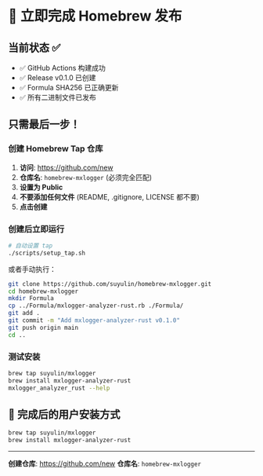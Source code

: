 # 🚀 立即完成 Homebrew 发布

## 当前状态 ✅
- ✅ GitHub Actions 构建成功
- ✅ Release v0.1.0 已创建  
- ✅ Formula SHA256 已正确更新
- ✅ 所有二进制文件已发布

## 只需最后一步！

### 创建 Homebrew Tap 仓库

1. **访问**: https://github.com/new
2. **仓库名**: `homebrew-mxlogger` (必须完全匹配)
3. **设置为 Public**
4. **不要添加任何文件** (README, .gitignore, LICENSE 都不要)
5. **点击创建**

### 创建后立即运行

```bash
# 自动设置 tap
./scripts/setup_tap.sh
```

或者手动执行：

```bash
git clone https://github.com/suyulin/homebrew-mxlogger.git
cd homebrew-mxlogger
mkdir Formula
cp ../Formula/mxlogger-analyzer-rust.rb ./Formula/
git add .
git commit -m "Add mxlogger-analyzer-rust v0.1.0"
git push origin main
cd ..
```

### 测试安装

```bash
brew tap suyulin/mxlogger
brew install mxlogger-analyzer-rust
mxlogger_analyzer_rust --help
```

## 🎉 完成后的用户安装方式

```bash
brew tap suyulin/mxlogger
brew install mxlogger-analyzer-rust
```

---

**创建仓库**: https://github.com/new
**仓库名**: `homebrew-mxlogger`
